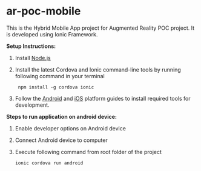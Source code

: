 # ar-poc-mobile
This is the Hybrid Mobile App project for Augmented Reality POC project. It is developed using Ionic Framework.

**Setup Instructions:**

1. Install [Node.js](http://nodejs.org/)

2. Install the latest Cordova and Ionic command-line tools by running following command in your terminal
    
        npm install -g cordova ionic

3. Follow the [Android](https://cordova.apache.org/docs/en/7.x/guide/platforms/android/) and [iOS](https://cordova.apache.org/docs/en/7.x/guide/platforms/ios/) platform guides to install required tools for development.
 

**Steps to run application on android device:**

 1. Enable developer options on Android device
 2. Connect Android device to computer
 3. Execute following command from root folder of the project
        
        ionic cordova run android